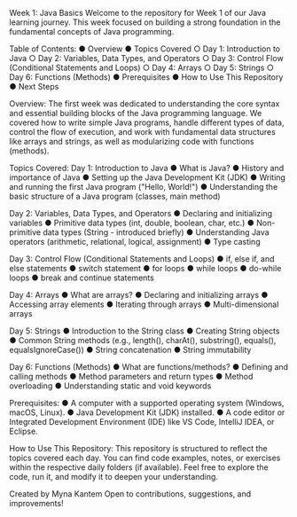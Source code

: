 Week 1: Java Basics
Welcome to the repository for Week 1 of our Java learning journey. This week focused on
building a strong foundation in the fundamental concepts of Java programming.

Table of Contents:
 ● Overview
 ● Topics Covered
    ○ Day 1: Introduction to Java
    ○ Day 2: Variables, Data Types, and Operators
    ○ Day 3: Control Flow (Conditional Statements and Loops)
    ○ Day 4: Arrays
    ○ Day 5: Strings
    ○ Day 6: Functions (Methods)
● Prerequisites
● How to Use This Repository
● Next Steps

Overview:
The first week was dedicated to understanding the core syntax and essential building blocks of the Java programming language. We covered how to write simple Java programs, handle different types of data, control the flow of execution, and work with fundamental data structures like arrays and strings, as well as modularizing code with functions (methods).

Topics Covered:
Day 1: Introduction to Java
● What is Java?
● History and importance of Java
● Setting up the Java Development Kit (JDK)
● Writing and running the first Java program (&quot;Hello, World!&quot;)
● Understanding the basic structure of a Java program (classes, main method)

Day 2: Variables, Data Types, and Operators
● Declaring and initializing variables
● Primitive data types (int, double, boolean, char, etc.)
● Non-primitive data types (String - introduced briefly)
● Understanding Java operators (arithmetic, relational, logical, assignment)
● Type casting

Day 3: Control Flow (Conditional Statements and Loops)
● if, else if, and else statements
● switch statement
● for loops
● while loops
● do-while loops
● break and continue statements

Day 4: Arrays
● What are arrays?
● Declaring and initializing arrays
● Accessing array elements
● Iterating through arrays
● Multi-dimensional arrays

Day 5: Strings
● Introduction to the String class
● Creating String objects
● Common String methods (e.g., length(), charAt(), substring(), equals(), equalsIgnoreCase())
● String concatenation
● String immutability

Day 6: Functions (Methods)
● What are functions/methods?
● Defining and calling methods
● Method parameters and return types
● Method overloading
● Understanding static and void keywords 

Prerequisites:
● A computer with a supported operating system (Windows, macOS, Linux).
● Java Development Kit (JDK) installed.
● A code editor or Integrated Development Environment (IDE) like VS Code, IntelliJ IDEA, or Eclipse.

How to Use This Repository:
This repository is structured to reflect the topics covered each day. You can find code examples, notes, or exercises within the respective daily folders (if available). 
Feel free to explore the code, run it, and modify it to deepen your understanding.


Created by Myna Kantem
Open to contributions, suggestions, and improvements!
